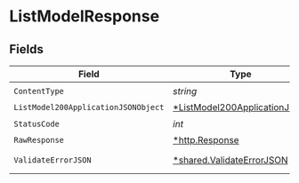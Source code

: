 # ListModelResponse


## Fields

| Field                                                                                  | Type                                                                                   | Required                                                                               | Description                                                                            |
| -------------------------------------------------------------------------------------- | -------------------------------------------------------------------------------------- | -------------------------------------------------------------------------------------- | -------------------------------------------------------------------------------------- |
| `ContentType`                                                                          | *string*                                                                               | :heavy_check_mark:                                                                     | N/A                                                                                    |
| `ListModel200ApplicationJSONObject`                                                    | [*ListModel200ApplicationJSON](../../models/operations/listmodel200applicationjson.md) | :heavy_minus_sign:                                                                     | Ok                                                                                     |
| `StatusCode`                                                                           | *int*                                                                                  | :heavy_check_mark:                                                                     | N/A                                                                                    |
| `RawResponse`                                                                          | [*http.Response](https://pkg.go.dev/net/http#Response)                                 | :heavy_minus_sign:                                                                     | N/A                                                                                    |
| `ValidateErrorJSON`                                                                    | [*shared.ValidateErrorJSON](../../models/shared/validateerrorjson.md)                  | :heavy_minus_sign:                                                                     | Validation Failed                                                                      |